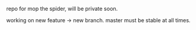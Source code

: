 repo for mop the spider, will be private soon.

working on new feature -> new branch.
master must be stable at all times.